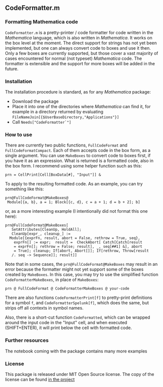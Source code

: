 ## CodeFormatter.m

### Formatting Mathematica code 

`CodeFormatter.m` is a pretty-printer / code formatter for 
code written in the *Mathematica* language, which is also 
written in *Mathematica*. It works on the box level at the 
moment. The direct support for strings has not yet been 
implemented, but one can always convert code to boxes and 
use it then. Only a few boxes are currently supported, but 
those cover a vast majority of cases encountered for normal 
(not typeset) *Mathematica* code. The formatter is extensible 
and the support for more boxes will be added in the future.

### Installation

The installation procedure is standard, as for any *Mathematica*
package:

 - Download the package
 - Place it into one of the directories where *Mathematica* 
can find it, for example in a directory returned by evaluating
`FileNameJoin[{$UserBaseDirectory,"Applications"}]`
 - Call ``Needs["CodeFormatter`"]``

### How to use

There are currently two public functions, `FullCodeFormat` and 
`FullCodeFormatCompact`. Each of them accepts code in the box
form, as a single argument. You can use `MakeBoxes` to convert
code to boxes first, if you have it as an expression. What is 
returned is a formatted code, also in the box form. I recommend
using some helper function such as this:

    prn = CellPrint[Cell[BoxData[#], "Input"]] &

To apply to the resulting formatted code. As an example, you can 
try something like this:

    prn@FullCodeFormat@MakeBoxes@
     Module[{a, b}, a = 1; Block[{c, d}, c = a + 1; d = b + 2]; b]

or, as a more interesting example (I intentionally did not format 
this one here):

    prn@FullCodeFormat@MakeBoxes[
       SetAttributes[CleanUp, HoldAll]; 
       CleanUp[expr_, cleanup_] := 
      Module[{exprFn, result, abort = False, rethrow = True, seq}, 
        exprFn[] := expr;  result =  CheckAbort[ Catch[Catch[result 
        = exprFn[]; rethrow = False; result], _, seq[##1] &], abort 
        = True]; cleanup; If[abort, Abort[]]; If[rethrow, Throw[result 
       /. seq -> Sequence]]; result]]
       
Note that in some cases, the   `prn@FullCodeFormat@MakeBoxes` may result in 
an error because the formatter might not yet support some of the boxes
created by `MakeBoxes`. In this case, you may try to use the simplified
function `CodeFormatterMakeBoxes`, in place of `MakeBoxes`:

    prn @ FullCodeFormat @ CodeFormatterMakeBoxes @ your-code
    
    
There are also functions `CodeFormatterPrint[f]` to pretty-print definitions
for a symbol `f`, and `CodeFormatterSpelunk[f]`, which does the same, but
strips off all contexts in symbol names.

Also, there is a short-cut function `CodeFormatted`, which can be wrapped 
around the input code in the "Input" cell, and when executed (SHIFT+ENTER),
it will print below the cell with formatted code.


### Further resources

The notebook coming with the package contains many more examples

### License

This package is released under MIT Open Source license. The copy of the license can be found [in the project](https://github.com/lshifr/CodeFormatter/blob/master/LICENSE) 





